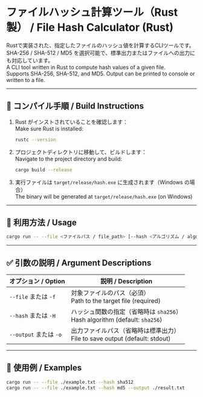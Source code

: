 # ファイルハッシュ計算ツール（Rust製） / File Hash Calculator (Rust)

Rustで実装された、指定したファイルのハッシュ値を計算するCLIツールです。  
SHA-256 / SHA-512 / MD5 を選択可能で、標準出力またはファイルへの出力にも対応しています。  
A CLI tool written in Rust to compute hash values of a given file.  
Supports SHA-256, SHA-512, and MD5. Output can be printed to console or written to a file.

---

## 🔧 コンパイル手順 / Build Instructions

1. Rust がインストされていることを確認します：  
   Make sure Rust is installed:
   ```bash
   rustc --version
   ```

2. プロジェクトディレクトリに移動して、ビルドします：  
   Navigate to the project directory and build:
   ```bash
   cargo build --release
   ```

3. 実行ファイルは `target/release/hash.exe` に生成されます（Windows の場合）  
   The binary will be generated at `target/release/hash.exe` (on Windows)

---

## 🚀 利用方法 / Usage

```bash
cargo run -- --file <ファイルパス / file_path> [--hash <アルゴリズム / algorithm>] [--output <出力先ファイル / output_file>]
```

---

## ✅ 引数の説明 / Argument Descriptions

| オプション / Option    | 説明 / Description                                |
|------------------------|---------------------------------------------------|
| `--file` または `-f`   | 対象ファイルのパス（必須）<br>Path to the target file (required) |
| `--hash` または `-H`   | ハッシュ関数の指定（省略時は `sha256`）<br>Hash algorithm (default: `sha256`) |
| `--output` または `-o` | 出力ファイルパス（省略時は標準出力）<br>File to save output (default: stdout) |

---

## 🧪 使用例 / Examples

```bash
cargo run -- --file ./example.txt --hash sha512
cargo run -- --file ./example.txt --hash md5 --output ./result.txt
```
